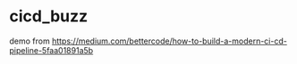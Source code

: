 # cicd_buzz
demo from https://medium.com/bettercode/how-to-build-a-modern-ci-cd-pipeline-5faa01891a5b
